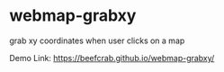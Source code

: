 # webmap-grabxy
grab xy coordinates when user clicks on a map

Demo Link:
https://beefcrab.github.io/webmap-grabxy/
